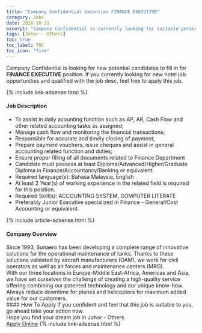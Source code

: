 ```yaml
---
title: "Company Confidential Vacancies FINANCE EXECUTIVE" 
category: Jobs 
date: 2020-10-21 
excerpt: "Company Confidential is currently looking for suitable person to fill in the FINANCE EXECUTIVE which positioned at Johor - Others" 
tags: [Johor - Others] 
toc: true 
toc_label: TOC 
toc_icon: "fire" 
--- 
```


<p>Company Confidential is looking for new potential candidates to fill in for <b>FINANCE EXECUTIVE</b> position. If you currently looking for new hotel job opportunities and qualified with the job desc, feel free to apply this job.
</p>{% include link-adsense.html %} 
<div><div><h4>Job Description</h4></div><div><div><span><div><ul><li>&#8203;To assist in daily acounting function such as AP, AR, Cash Flow and other related accounting tasks as assigned;</li><li>Manage cash flow and monitoring the financial transactions;</li><li>Responsible for accurate and timely closing of payment;</li><li>Prepare payment vouchers, issue cheques and assist in general accounting related function and duties;</li><li>Ensure proper filling of all documents related to Finance Department</li><li>Candidate must possess at least Diploma/Advanced/Higher/Graduate Diploma in Finance/Accountancy/Banking or equivalent.</li><li>Required language(s):&#160;Bahasa Malaysia, English</li><li>At least 2&#160;Year(s) of working experience in the related field is required for this position.</li><li>Required Skill(s): ACCOUNTING SYSTEM, COMPUTER LITERATE</li><li>Preferably Junior Executive specialized in Finance - General/Cost Accounting or equivalent.</li></ul></div></span></div></div></div> 
{% include article-adsense.html %} 
<div><div><h4>Company Overview</h4></div><div><div><span><div><div>Since 1993, Sunaero has been developing a complete range of innovative solutions for the operational maintenance of tanks. Thanks to these solutions validated by aircraft manufacturers (OAM), we work for civil operators as well as air forces and maintenance centers (MRO).</div>
<div>With our three locations in Europe-Middle East-Africa, Americas and Asia, we have set ourselves the challenge of creating a high-quality service offering combining our patented technology and our unique know-how.<br>
Always reduce downtime for planes and helicopters for maximum added value for our customers.</div></div></span></div></div></div> 
#### How To Apply 
If you confident and feel that this job is suitable to you, go ahead take your action now. <br/> 
Hope you find your dream job in Johor - Others. <br/> 
<a href="https://www.jobstreet.com.my/en/job/finance-executive-4409173?jobId=jobstreet-my-job-4409173" class="btn btn--info" target="_blank" rel="nofollow noopenner">Apply Online</a> 
{% include link-adsense.html %} 